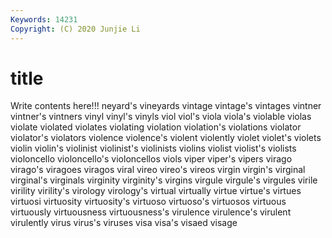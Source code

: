 ```yaml
---
Keywords: 14231
Copyright: (C) 2020 Junjie Li
---
```


# title

Write contents here!!!
neyard's 
vineyards 
vintage 
vintage's 
vintages
vintner 
vintner's 
vintners 
vinyl 
vinyl's 
vinyls 
viol 
viol's 
viola 
viola's
violable 
violas 
violate 
violated 
violates 
violating 
violation 
violation's 
violations 
violator
violator's 
violators 
violence 
violence's 
violent 
violently 
violet 
violet's 
violets 
violin
violin's 
violinist 
violinist's 
violinists 
violins 
violist 
violist's 
violists 
violoncello 
violoncello's
violoncellos 
viols 
viper 
viper's 
vipers 
virago 
virago's 
viragoes 
viragos 
viral
vireo 
vireo's 
vireos 
virgin 
virgin's 
virginal 
virginal's 
virginals 
virginity 
virginity's
virgins 
virgule 
virgule's 
virgules 
virile 
virility 
virility's 
virology 
virology's 
virtual
virtually 
virtue 
virtue's 
virtues 
virtuosi 
virtuosity 
virtuosity's 
virtuoso 
virtuoso's 
virtuosos
virtuous 
virtuously 
virtuousness 
virtuousness's 
virulence 
virulence's 
virulent 
virulently 
virus 
virus's
viruses 
visa 
visa's 
visaed 
visage 
